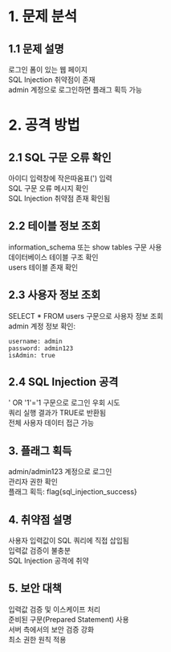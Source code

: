 
# 1. 문제 분석
## 1.1 문제 설명
로그인 폼이 있는 웹 페이지  
SQL Injection 취약점이 존재  
admin 계정으로 로그인하면 플래그 획득 가능  

# 2. 공격 방법
## 2.1 SQL 구문 오류 확인
아이디 입력창에 작은따옴표(') 입력  
SQL 구문 오류 메시지 확인  
SQL Injection 취약점 존재 확인됨  

## 2.2 테이블 정보 조회
information_schema 또는 show tables 구문 사용  
데이터베이스 테이블 구조 확인  
users 테이블 존재 확인  

##  2.3 사용자 정보 조회
SELECT * FROM users 구문으로 사용자 정보 조회  
admin 계정 정보 확인: 
``` 
username: admin  
password: admin123
isAdmin: true
```

## 2.4 SQL Injection 공격
' OR '1'='1 구문으로 로그인 우회 시도  
쿼리 실행 결과가 TRUE로 반환됨  
전체 사용자 데이터 접근 가능  

## 3. 플래그 획득
admin/admin123 계정으로 로그인  
관리자 권한 확인  
플래그 획득: flag{sql_injection_success}  

## 4. 취약점 설명
사용자 입력값이 SQL 쿼리에 직접 삽입됨  
입력값 검증이 불충분  
SQL Injection 공격에 취약  

## 5. 보안 대책
입력값 검증 및 이스케이프 처리  
준비된 구문(Prepared Statement) 사용  
서버 측에서의 보안 검증 강화  
최소 권한 원칙 적용  